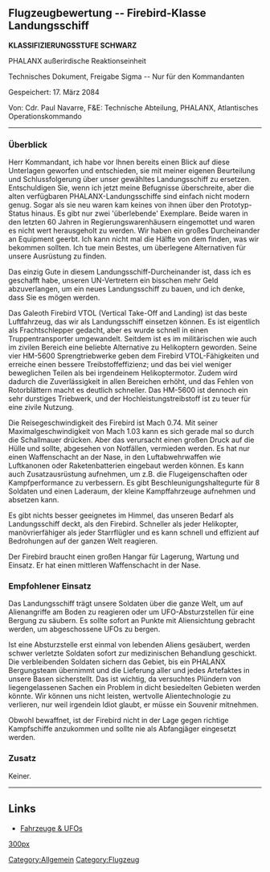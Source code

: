 ## Flugzeugbewertung -- Firebird-Klasse Landungsschiff

**KLASSIFIZIERUNGSSTUFE SCHWARZ**

PHALANX außerirdische Reaktionseinheit

Technisches Dokument, Freigabe Sigma -- Nur für den Kommandanten

Gespeichert: 17. März 2084

Von: Cdr. Paul Navarre, F&E: Technische Abteilung, PHALANX, Atlantisches
Operationskommando

------------------------------------------------------------------------

### Überblick

Herr Kommandant, ich habe vor Ihnen bereits einen Blick auf diese
Unterlagen geworfen und entschieden, sie mit meiner eigenen Beurteilung
und Schlussfolgerung über unser gewähltes Landungsschiff zu ersetzen.
Entschuldigen Sie, wenn ich jetzt meine Befugnisse überschreite, aber
die alten verfügbaren PHALANX-Landungsschiffe sind einfach nicht modern
genug. Sogar als sie neu waren kam keines von ihnen über den
Prototyp-Status hinaus. Es gibt nur zwei 'überlebende' Exemplare. Beide
waren in den letzten 60 Jahren in Regierungswarenhäusern eingemottet und
waren es nicht wert herausgeholt zu werden. Wir haben ein großes
Durcheinander an Equipment geerbt. Ich kann nicht mal die Hälfte von dem
finden, was wir bekommen sollten. Ich tue mein Bestes, um überlegene
Alternativen für unsere Ausrüstung zu finden.

Das einzig Gute in diesem Landungsschiff-Durcheinander ist, dass ich es
geschafft habe, unseren UN-Vertretern ein bisschen mehr Geld
abzuverlangen, um ein neues Landungsschiff zu bauen, und ich denke, dass
Sie es mögen werden.

Das Galeoth Firebird VTOL (Vertical Take-Off and Landing) ist das beste
Luftfahrzeug, das wir als Landungsschiff einsetzen können. Es ist
eigentlich als Frachtschlepper gedacht, aber es wurde schnell in einen
Truppentransporter umgewandelt. Seitdem ist es im militärischen wie auch
im zivilen Bereich eine beliebte Alternative zu Helikoptern geworden.
Seine vier HM-5600 Sprengtriebwerke geben dem Firebird VTOL-Fähigkeiten
und erreiche einen bessere Treibstoffeffizienz; und das bei viel weniger
beweglichen Teilen als bei irgendeinem Helikoptermotor. Zudem wird
dadurch die Zuverlässigkeit in allen Bereichen erhöht, und das Fehlen
von Rotorblättern macht es deutlich schneller. Das HM-5600 ist dennoch
ein sehr durstiges Triebwerk, und der Hochleistungstreibstoff ist zu
teuer für eine zivile Nutzung.

Die Reisegeschwindigkeit des Firebird ist Mach 0.74. Mit seiner
Maximalgeschwindigkeit von Mach 1.03 kann es sich gerade mal so durch
die Schallmauer drücken. Aber das verursacht einen großen Druck auf die
Hülle und sollte, abgesehen von Notfällen, vermieden werden. Es hat nur
einen Waffenschacht an der Nase, in den Luftabwehrwaffen wie Luftkanonen
oder Raketenbatterien eingebaut werden können. Es kann auch
Zusatzausrüstung aufnehmen, um z.B. die Flugeigenschaften oder
Kampfperformance zu verbessern. Es gibt Beschleunigungshaltegurte für 8
Soldaten und einen Laderaum, der kleine Kampffahrzeuge aufnehmen und
absetzen kann.

Es gibt nichts besser geeignetes im Himmel, das unseren Bedarf als
Landungsschiff deckt, als den Firebird. Schneller als jeder Helikopter,
manövrierfähiger als jeder Starrflügler und es kann schnell und
effizient auf Bedrohungen auf der ganzen Welt reagieren.

Der Firebird braucht einen großen Hangar für Lagerung, Wartung und
Einsatz. Er hat einen mittleren Waffenschacht in der Nase.

### Empfohlener Einsatz

Das Landungsschiff trägt unsere Soldaten über die ganze Welt, um auf
Alienangriffe am Boden zu reagieren oder um UFO-Absturzstellen für eine
Bergung zu säubern. Es sollte sofort an Punkte mit Aliensichtung
gebracht werden, um abgeschossene UFOs zu bergen.

Ist eine Absturzstelle erst einmal von lebenden Aliens gesäubert, werden
schwer verletzte Soldaten sofort zur medizinischen Behandlung geschickt.
Die verbleibenden Soldaten sichern das Gebiet, bis ein PHALANX
Bergungsteam übernimmt und die Lieferung aller und jedes Artefaktes in
unsere Basen sicherstellt. Das ist wichtig, da versuchtes Plündern von
liegengelassenen Sachen ein Problem in dicht besiedelten Gebieten werden
könnte. Wir können uns nicht leisten, wertvolle Alientechnologie zu
verlieren, nur weil irgendein Idiot glaubt, er müsse ein Souvenir
mitnehmen.

Obwohl bewaffnet, ist der Firebird nicht in der Lage gegen richtige
Kampfschiffe anzukommen und sollte nie als Abfangjäger eingesetzt
werden.

### Zusatz

Keiner.

------------------------------------------------------------------------

## Links

- [Fahrzeuge & UFOs](Fahrzeuge_&_UFOs "wikilink")

[300px](image:Frozen_drop.jpg "wikilink")

[Category:Allgemein](Category:Allgemein "wikilink")
[Category:Flugzeug](Category:Flugzeug "wikilink")